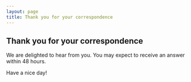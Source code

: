 ```yaml
---
layout: page
title: Thank you for your correspondence
---
```

## Thank you for your correspondence
We are delighted to hear from you. You may expect to receive an answer within 48 hours.

Have a nice day! 
